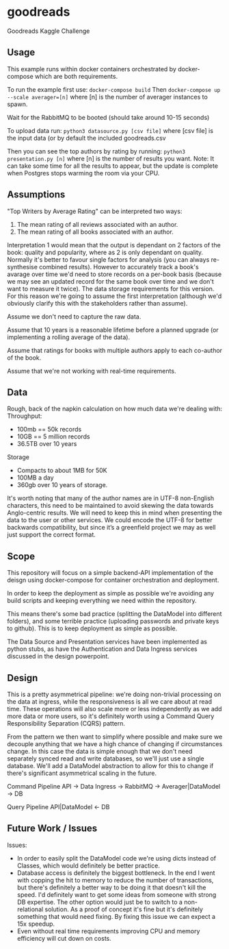 # goodreads
Goodreads Kaggle Challenge

## Usage

This example runs within docker containers orchestrated by docker-compose which are both requirements.

To run the example first use:
`docker-compose build`
Then
`docker-compose up --scale averager=[n]`
where [n] is the number of averager instances to spawn.

Wait for the RabbitMQ to be booted (should take around 10-15 seconds)

To upload data run:
`python3 datasource.py [csv file]`
where [csv file] is the input data (or by default the included goodreads.csv

Then you can see the top authors by rating by running:
`python3 presentation.py [n]`
where [n] is the number of results you want.
Note: It can take some time for all the results to appear, but the update is complete when Postgres stops warming the room via your CPU.

## Assumptions

"Top Writers by Average Rating" can be interpreted two ways:
1. The mean rating of all reviews associated with an author.
2. The mean rating of all books associated with an author.

Interpretation 1 would mean that the output is dependant on 2 factors of the book: quality and popularity, where as 2 is only dependant on quality. Normally it's better to favour single factors for analysis (you can always re-synthesise combined results). However to accurately track a book's avarage over time we'd need to store records on a per-book basis (because we may see an updated record for the same book over time and we don't want to measure it twice). The data storage requirements for this version. For this reason we're going to assume the first interpretation (although we'd obviously clarify this with the stakeholders rather than assume).

Assume we don't need to capture the raw data.

Assume that 10 years is a reasonable lifetime before a planned upgrade (or implementing a rolling average of the data).

Assume that ratings for books with multiple authors apply to each co-author of the book.

Assume that we're not working with real-time requirements.

## Data

Rough, back of the napkin calculation on how much data we're dealing with:
Throughput:
- 100mb == 50k records
- 10GB == 5 million records
- 36.5TB over 10 years

Storage
- Compacts to about 1MB for 50K
- 100MB a day
- 360gb over 10 years of storage.

It's worth noting that many of the author names are in UTF-8 non-English characters, this need to be maintained to avoid skewing the data towards Anglo-centric results. We will need to keep this in mind when presenting the data to the user or other services. We could encode the UTF-8 for better backwards compatibility, but since it’s a greenfield project we may as well just support the correct format.

## Scope

This repository will focus on a simple backend-API implementation of the deisgn using docker-compose for container orchestration and deployment.

In order to keep the deployment as simple as possible we're avoiding any build scripts and keeping everything we need within the repository.

This means there's some bad practice (splitting the DataModel into different folders), and some terrible practice (uploading passwords and private keys to github). This is to keep deployment as simple as possible.

The Data Source and Presentation services have been implemented as python stubs, as have the Authentication and Data Ingress services discussed in the design powerpoint.

## Design

This is a pretty asymmetrical pipeline: we're doing non-trivial processing on the data at ingress, while the responsiveness is all we care about at read time. These operations will also scale more or less independently as we add more data or more users, so it's definitely worth using a Command Query Responsibility Separation (CQRS) pattern.

From the pattern we then want to simplify where possible and make sure we decouple anything that we have a high chance of changing if circumstances change. In this case the data is simple enough that we don't need separately synced read and write databases, so we'll just use a single database. We'll add a DataModel abstraction to allow for this to change if there's significant asymmetrical scaling in the future. 

Command Pipeline
API -> Data Ingress -> RabbitMQ -> Averager|DataModel ->  DB

Query Pipeline
API|DataModel <- DB

## Future Work / Issues

Issues:
- In order to easily split the DataModel code we're using dicts instead of Classes, which would definitely be better practice.
- Database access is definitely the biggest bottleneck. In the end I went with copping the hit to memory to reduce the number of transactions, but there's definitely a better way to be doing it that doesn't kill the speed. I'd definitely want to get some ideas from someone with strong DB expertise. The other option would just be to switch to a non-relational solution. As a proof of concept it's fine but it's definitely something that would need fixing. By fixing this issue we can expect a 15x speedup.
- Even without real time requirements improving CPU and memory efficiency will cut down on costs.


